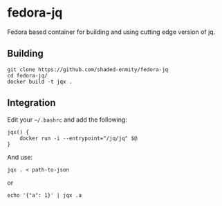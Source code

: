 # fedora-jq
Fedora based container for building and using cutting edge version of jq.

Building
--------
```
git clone https://github.com/shaded-enmity/fedora-jq
cd fedora-jq/
docker build -t jqx .
```

Integration
-----------

Edit your `~/.bashrc` and add the following:

```
jqx() {
    docker run -i --entrypoint="/jq/jq" $@
}
```

And use:

```
jqx . < path-to-json
```
or
```
echo '{"a": 1}' | jqx .a
```
